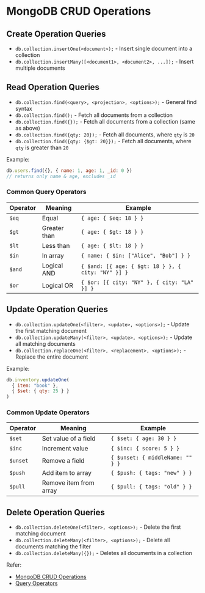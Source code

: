 # MongoDB CRUD Operations

## Create Operation Queries

- `db.collection.insertOne(<document>);` - Insert single document into a collection
- `db.collection.insertMany([<document1>, <document2>, ...]);` - Insert multiple documents 

## Read Operation Queries

- `db.collection.find(<query>, <projection>, <options>);` - General find syntax
- `db.collection.find();` - Fetch all documents from a collection
- `db.collection.find({});` -  Fetch all documents from a collection (same as above)
- `db.collection.find({qty: 20});` - Fetch all documents, where `qty` is `20`
- `db.collection.find({qty: {$gt: 20}});` - Fetch all documents, where `qty` is greater than `20`

Example:
```javascript
db.users.find({}, { name: 1, age: 1, _id: 0 })
// returns only name & age, excludes _id
```

### Common Query Operators

| Operator | Meaning      | Example                                            |
| -------- | ------------ | -------------------------------------------------- |
| `$eq`    | Equal        | `{ age: { $eq: 18 } }`                             |
| `$gt`    | Greater than | `{ age: { $gt: 18 } }`                             |
| `$lt`    | Less than    | `{ age: { $lt: 18 } }`                             |
| `$in`    | In array     | `{ name: { $in: ["Alice", "Bob"] } }`              |
| `$and`   | Logical AND  | `{ $and: [{ age: { $gt: 18 } }, { city: "NY" }] }` |
| `$or`    | Logical OR   | `{ $or: [{ city: "NY" }, { city: "LA" }] }`        |


## Update Operation Queries

- `db.collection.updateOne(<filter>, <update>, <options>);` - Update the first matching document
- `db.collection.updateMany(<filter>, <update>, <options>);` - Update all matching documents
- `db.collection.replaceOne(<filter>, <replacement>, <options>);` - Replace the entire document

Example:
```javascript
db.inventory.updateOne(
  { item: "book" },
  { $set: { qty: 25 } }
)
```

### Common Update Operators
| Operator | Meaning                | Example                          |
| -------- | ---------------------- | -------------------------------- |
| `$set`   | Set value of a field   | `{ $set: { age: 30 } }`          |
| `$inc`   | Increment value        | `{ $inc: { score: 5 } }`         |
| `$unset` | Remove a field         | `{ $unset: { middleName: "" } }` |
| `$push`  | Add item to array      | `{ $push: { tags: "new" } }`     |
| `$pull`  | Remove item from array | `{ $pull: { tags: "old" } }`     |


## Delete Operation Queries

- `db.collection.deleteOne(<filter>, <options>);` - Delete the first matching document
- `db.collection.deleteMany(<filter>, <options>);` - Delete all documents matching the filter
- `db.collection.deleteMany({});` - Deletes all documents in a collection

Refer:
- [MongoDB CRUD Operations](https://www.mongodb.com/docs/manual/crud/)
- [Query Operators](https://www.mongodb.com/docs/manual/reference/mql/query-predicates/#std-label-query-selectors)
